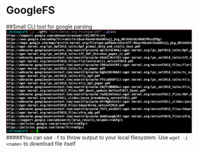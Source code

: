 # GoogleFS
##Small CLI tool for google parsing
![This is an image](temporary.png)
#####You can use `-f` to throw output to your local filesystem. Use `wget -i <name>` to download file itself

